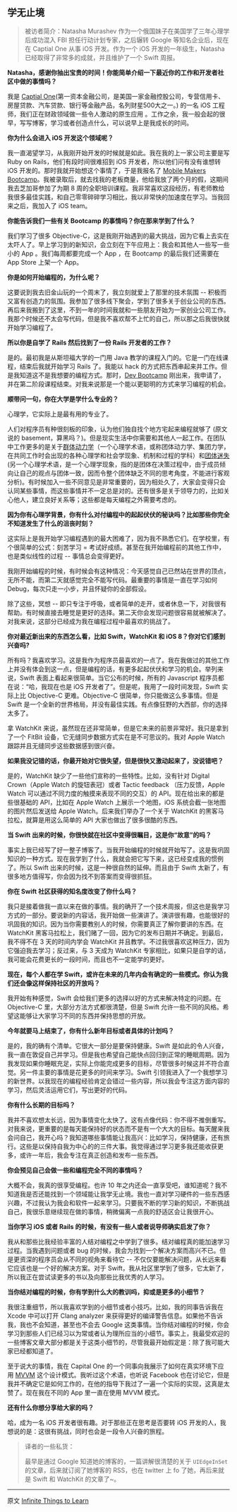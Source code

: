 ## 学无止境

> 被访者简介：Natasha Murashev 作为一个俄国妹子在美国学了三年心理学后成功混入 FBI 担任行动计划专家，之后辗转 Google 等知名企业后，现在在 Captial One 从事 iOS 开发。作为一个 iOS 开发的一年级生，Natasha 已经取得了非常多的成就，并且维护了一个 Swift 周报。

**Natasha，感谢你抽出宝贵的时间！你能简单介绍一下最近你的工作和开发者社区中做的事情吗？**

我是 [Captial One](https://www.capitalone.com/)(第一资本金融公司，是美国一家金融控股公司，专营信用卡、房屋贷款、汽车贷款、银行等金融产品，名列财星500大之一。) 的一名 iOS 工程师，我们正在财政领域做一些令人激动的原生应用 。工作之余，我一般会起的很早，写写博客，学习或者创造点什么，可以说早上是我成长的时间。

**你为什么会进入 iOS 开发这个领域呢？**

我一直渴望学习，从我刚开始开发的时候就是如此。我在我的上一家公司主要是写 Ruby on Rails，他们有段时间很难招到 iOS 开发者，所以他们问有没有谁想转 iOS 开发的。那时我就开始想这个事情了，于是我报名了 [Mobile Makers Bootcamp](http://www.mobilemakers.co/ios-bootcamp/，一个培训项目)。我被录取后，就去找我的老板商量，他给我放了两个月的假，这期间我去芝加哥参加了为期 8 周的全职培训课程。我非常喜欢这段经历，有老师教给我很多最佳实践，和自己零零碎碎学习相比，我以非常快的加速度在学习。当我回来之后，我加入了 iOS team。

**你能告诉我们一些有关 Bootcamp 的事情吗？你在那来学到了什么？**

我们学习了很多 Objective-C，这是我刚开始遇到的最大挑战，因为它看上去实在太吓人了。早上学习到的新知识，会立刻在下午应用上：我会和其他人一些写一些小的 App 。我们每周都要完成一个 App ，在 Bootcamp 的最后我们还需要在 App Store 上架一个 App。

**你是如何开始编程的，为什么呢？**

这要说到我去旧金山玩的一个周末了，我立刻就爱上了那里的技术氛围 -- 积极而又富有创造力的氛围。我参加了很多线下聚会，学到了很多关于创业公司的东西。再后来我搬到了这里，不到一年的时间我就和一些朋友开始为一家创业公司工作。我那个时候还不太会写代码，但是我不喜欢帮不上忙的自己，所以那之后我很快就开始学习编程了。

**所以你是自学了 Rails 然后找到了一份 Rails 开发者的工作？**

是的。最初我是从斯坦福大学的一门用 Java 教学的课程入门的。它是一门在线课程，结束后我就开始学习 Rails 了。我能以 hack 的方式把东西串起来并工作。但是我知道这不是我想要的编程方式。那时，[Dev Bootcamp](http://devbootcamp.com/，另一个培训项目) 刚出来，我申请了，并在第二阶段课程结束。对我来说那是一个能以更聪明的方式来学习编程的机会。

**顺带问一句，你在大学是学什么专业的？**

心理学，它实际上是最有用的专业了。

人们对程序员有种很刻板的印象，认为他们独自找个地方宅起来编程就够了 (原文说的 basement，算黑吗？)。但是现实生活中你需要和其他人一起工作。在团队中工作更多的是关于[群体动力学](http://zh.wikipedia.org/wiki/%E7%BE%A4%E4%BD%93%E5%8A%A8%E5%8A%9B%E5%AD%A6)（一个心理学术语，或称团体动力学、集团力学，在共同工作时会出现的各种心理学和社会学现象、机制和过程的学科）和[团体迷失](http://zh.wikipedia.org/wiki/%E5%9C%98%E9%AB%94%E8%BF%B7%E6%80%9D) (另一个心理学术语，是一个心理学现象，指的是团体在决策过程中，由于成员倾向让自己的观点与团体一致，因而令整个团体缺乏不同的思考角度，不能进行客观分析)。有时候加入一些不同意见是非常重要的，因为相处久了，大家会变得只会认同某些事情，而这些事情并不一定总是对的。还有很多是关于领导力的，比如关心他人，建立良好关系等；这些都是每天编程之外需要考虑的。

**因为你有心理学背景，你有什么对付编程中的起起伏伏的秘诀吗？比如那些你完全不知道发生了什么的沮丧时刻？**

这实际上是我开始学习编程遇到的最大困难了，因为我不熟悉它们。在学校里，有个很简单的公式：刻苦学习 = 考试好成绩。甚至在我开始编程前的其他工作中，也是类似线性的过程 -- 事情总会变得更好。

我刚开始编程的时候，有时候会有这种情况：今天感觉自己已然站在世界的顶点，无所不能，而第二天就感觉完全不能写代码。最重要的事情是一直在学习如何 Debug，每次只走一小步，并且怀疑你的全部假设。

除了这些，冥想 -- 即只专注于呼吸，或者简单的走开，或者休息一下，对我很有帮助。有时候直接去睡觉是更好的选择。第二天你会发现问题很容易就被解决了。对我来说，这部分已经成为我在编程过程中最喜欢的挑战了。

**你对最近新出来的东西怎么看，比如 Swift，WatchKit 和 iOS 8？你对它们感到兴奋吗?**

所有吗？我喜欢学习。这是我作为程序员最喜欢的一点了。我在我做过的其他工作上并没有体会到这一点，但是编程的话，有更多起起伏伏和学习的机会。举列来说，Swift 表面上看起来很简单。当它公布的时候，所有的 Javascript 程序员都在说：“哈，我现在也是 iOS 开发者了”。但是呢，我用了一段时间发现，Swift 实际上比 Objective-C 更难。Objective-C 很简单，你只能做这么多事情。但是 Swift 是一个全新的世界格局，并没有最佳实践。有点像狂野的大西部，你的选择太多了。

拿 WatchKit 来说，虽然现在还非常简单，但是它未来的前景非常好。我只是拿到了一个 FitBit 设备，它无缝同步数据方式实在是不可思议的。我对 Apple Watch 跟踪并且无缝同步这些数据​​感到很兴奋。

**如果我没记错的话，你最开始对它很失望，但是很快又激动起来了，没说错吧？**

是的，WatchKit 缺少了一些他们宣称的一些特性。比如，没有针对 Digital Crown（Apple Watch 的旋钮表冠）或者 Tactic feedback （压力反馈，Apple Watch 可以通过不同力度的触摸来表现不同的交互）的 API。现在给出来的都是些很基础的 API，比如在 Apple Watch 上展示一个地图，iOS 系统会截一张地图的图片然后发送给 Apple Watch。后来我们举办了一个关于 WatchKit 的黑客马拉松，就算是用这么简单的 API 大家也做出了很多很酷的东西。

**当 Swift 出来的时候，你很快就在社区中变得很瞩目，这是你“故意”的吗？**

事实上我已经写了好一整子博客了。当我开始编程的时候就开始写了。这是我巩固知识的一种方式。现在我学到了什么，我就会把它写下来，这已经变成我的惯例了。所以 Swift 出来的时候，这是一种很自然的延伸。而且由于 Swift 太新了，有很多地方值得写，你会因为找不到答案而变得很抓狂。

**你在 Swift 社区获得的知名度改变了你什么吗？**

我只是接着做我一直以来在做的事情。我的确开了一个技术周报，但这也是我学习方式的一部分。要说新的内容话，我开始做一些演讲了。演讲很有趣，也能很好的巩固我的知识。因为当你需要教别人的时候，你需要真正了解你要讲的东西。在 WatchKit 黑客马拉松上，我们赌了一回，因为它的发布日期并不确定。到最后，我不得不在 3 天的时间内学会 WatchKit 并且教学。不过我很喜欢这种压力，因为它强迫我去学习；反过来，与 3 天成为 WatchKit 专家相比，如果只是自学的话，我可能会花费更长的一段时间，而且也不一定能学的更好。

**现在，每个人都在学 Swift，或许在未来的几年内会有确定的一些模式。你认为我们还会像这样保持社区的开放吗？**

我开始有种感觉，Swift 会给我们更多的选择以好的方式来解决特定的问题。在 Objective-C 里，大部分方法方式都很清楚，但是 Swift 允许一些不同的风格。希望这能够让大家学习不同的东西并保持思想的开放。

**今年就要马上结束了，你有什么新年目标或者具体的计划吗？**

是的，我的确有个清单。它很大一部分是要保持健康。Swift 是如此的令人兴奋，我一直在敦促自己并学习。但是我也希望自己能快点回归到正常的睡眠周期。因为我发现如果你睡眠充足，实际上你能完成更多的目标，尽管很多时候这并不符合直觉。另一件主要的事情是花更多的时间来学习。Swift 引领我进入了一个我想学习的新世界。以我现在的编程经验肯定会错过一些内容，所以我会专注这方面内容的学习，然后灵活运用它们，写出更好的代码。

**你有什么长期的目标吗？**

我并不喜欢想太长远，因为事情变化太快了。这有点像代码：你不得不推倒重写。对我来说，更重要的是每天能保持好的状态而不是有一个大大的目标。每天醒来我会问自己，我开心吗？我知道哪些事情能让我高兴：比如学习，保持健康，还有旅行。这些是以保持自我为中心的的三件大事。我觉得通过学习更多我还能收获更多，或许一年后，我会专注在真正创造和发布一些东西。

**你会预见自己会做一些和编程完全不同的事情吗？**

大概不会，我真的很享受编程。也许 10 年之内还会一直享受吧，谁知道呢？我不知道我是否还能找到一个领域能让我学无止境。我也一直对学习硬件的一些东西感兴趣，不过我认为我会和软件一起来学习。只要我不断的学习新的知识，不断挑战自己，我很乐意继续现在做的事情，稍微偏离一点我的舒适区会让我很开心。

**当你学习 iOS 或者 Rails 的时候，有没有一些人或者说导师确实启发了你？**

我从和那些比我经验丰富的人结对编程之中学到了很多。结对编程真的能加速学习过程。当我遇到问题或者 bug 的时候，我会为找到一个解决方案而高兴不已。但是更资深的程序员会从不同的视角来看待它 -- 不仅仅要能解决问题，从长远来看它应该也是一个好的解决方案。对于 Swift，我从社区里学到了很多，它太新了，所以我正在尝试读更多的书以及向那些比我优秀的人学习。

**当你结对编程的时候，你有学到什么大的教训吗，抑或是更多的小细节？**

我很注重细节，所以我喜欢学到的小细节或者小技巧。比如，我的同事告诉我在 Xcode 中可以打开 Clang analyzer 来获得更好的编译警告信息。如果他不告诉我，我也不会知道，甚至也不会去 Google 这类事情。当你结对编程的时候，你会学习到那些人们已经习以为常或者认为理所应当的小细节。事实上，我最受欢迎的一些博客文章大部分都是关于这类小细节的，尽管我最开始假定是：除了我可能大家已经都知道了。

至于说大的事情，我在 Capital One 的一个同事向我展示了如何在真实环境下应用 [MVVM](http://objccn.io/issue-13-1/) 这个设计模式。我听过这个术语，也听说 Facebook 也在讨论它，但是我并不确定它是如何工作的，在他的指导下我过了一遍一个实际的实现，这真是太赞了。现在我在不同的 App 里一直在使用 MVVM 模式。

**还有什么你想分享给大家的吗？**

哈，成为一名 iOS 开发者很有趣。对于那些正在思考是否要转 iOS 开发的人，我想说的是：这很有挑战，同时也会是一段令人兴奋的旅程。

> 译者的一些私货：
> 
> 最早是通过 Google 知道她的博客的，一篇讲解很清楚的关于 `UIEdgeInSet` 的文章，后来就订阅了她博客的 RSS，也在 twitter 上 fo 了她，再后来就是 Swift 和 WatchKit 的文章了~。

---

 

原文 [Infinite Things to Learn](http://www.objc.io/issue-20/natasha-murashev.html)